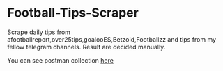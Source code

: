 # Football-Tips-Scraper
Scrape daily tips from afootballreport,over25tips,goalooES,Betzoid,Footballzz and tips from my fellow telegram channels.
Result are decided manually.

You can see postman collection [here]("collection.json")
